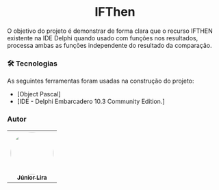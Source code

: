 <h1 align="center">IFThen</h1> 


O  objetivo do projeto é demonstrar de forma clara que o recurso IFTHEN existente na IDE Delphi quando usado com funções nos resultados, processa ambas as funções independente do resultado da comparação. 

### 🛠 Tecnologias

As seguintes ferramentas foram usadas na construção do projeto:

- [Object Pascal]
- [IDE - Delphi Embarcadero  10.3  Community Edition.]

### Autor

<table>
  <tr>
    <td align="center"><a href="https://www.linkedin.com/in/jose-batista-lira-junior-13839678/">
    <img style="border-radius: 50%;" src="https://avatars.githubusercontent.com/u/30657984?s=400&u=d34312b2050d0eeafc04020771252f00fd6e113e&v=4" width="100px;" alt=""/><br /><sub><b>Júnior Lira</b></sub></a><br /></td>
    
  </tr>
  <tr>
  
</table> 
